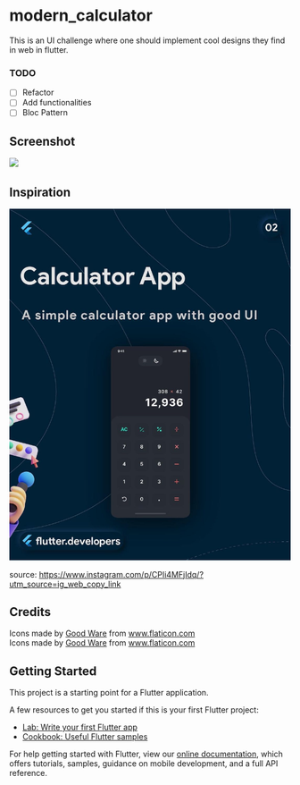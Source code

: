 # modern_calculator

This is an UI challenge where one should implement cool designs they find in web in flutter. 

### TODO
- [ ] Refactor
- [ ] Add functionalities
- [ ] Bloc Pattern

## Screenshot

![](https://github.com/Harishwarrior/modern_calculator/blob/master/assets/images/screenshota.jpg)

## Inspiration 

![](https://github.com/Harishwarrior/modern_calculator/blob/master/assets/images/source.jpg) 

source: https://www.instagram.com/p/CPIi4MFjIdq/?utm_source=ig_web_copy_link

## Credits 

<div>Icons made by <a href="https://www.flaticon.com/authors/good-ware" title="Good Ware">Good Ware</a> from <a href="https://www.flaticon.com/" title="Flaticon">www.flaticon.com</a></div>
<div>Icons made by <a href="https://www.flaticon.com/authors/good-ware" title="Good Ware">Good Ware</a> from <a href="https://www.flaticon.com/" title="Flaticon">www.flaticon.com</a></div>

## Getting Started

This project is a starting point for a Flutter application.

A few resources to get you started if this is your first Flutter project:

- [Lab: Write your first Flutter app](https://flutter.dev/docs/get-started/codelab)
- [Cookbook: Useful Flutter samples](https://flutter.dev/docs/cookbook)

For help getting started with Flutter, view our
[online documentation](https://flutter.dev/docs), which offers tutorials,
samples, guidance on mobile development, and a full API reference.
